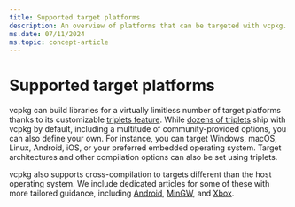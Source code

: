 ```yaml
---
title: Supported target platforms
description: An overview of platforms that can be targeted with vcpkg.
ms.date: 07/11/2024
ms.topic: concept-article
---
```

# Supported target platforms

vcpkg can build libraries for a virtually limitless number of target platforms thanks to its customizable [triplets feature](../../concepts/triplets.md). While [dozens of triplets](https://github.com/microsoft/vcpkg/tree/master/triplets) ship with vcpkg by default, including a multitude of community-provided options, you can also define your own. For instance, you can target Windows, macOS, Linux, Android, iOS, or your preferred embedded operating system. Target architectures and other compilation options can also be set using triplets.

vcpkg also supports cross-compilation to targets different than the host operating system. We include dedicated articles for some of these with more tailored guidance, including [Android](android.md), [MinGW](mingw.md), and [Xbox](xbox.md).
